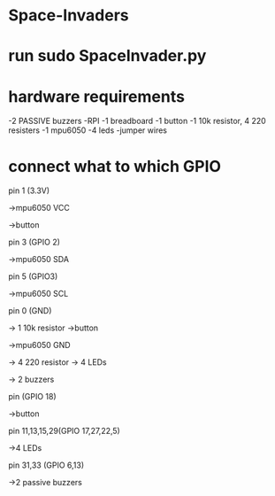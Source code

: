 # Space-Invaders
# run sudo SpaceInvader.py
# hardware requirements
-2 PASSIVE buzzers
-RPI
-1 breadboard
-1 button
-1 10k resistor, 4 220 resisters
-1 mpu6050
-4 leds
-jumper wires


# connect what to which GPIO

pin 1 (3.3V)

->mpu6050 VCC

->button

pin 3 (GPIO 2)

->mpu6050 SDA

pin 5 (GPIO3)

->mpu6050 SCL

pin 0 (GND)

-> 1 10k resistor ->button

->mpu6050 GND

-> 4 220 resistor -> 4 LEDs

-> 2 buzzers 

pin (GPIO 18)

->button

pin 11,13,15,29(GPIO 17,27,22,5)

->4 LEDs

pin 31,33 (GPIO 6,13)

->2 passive buzzers


